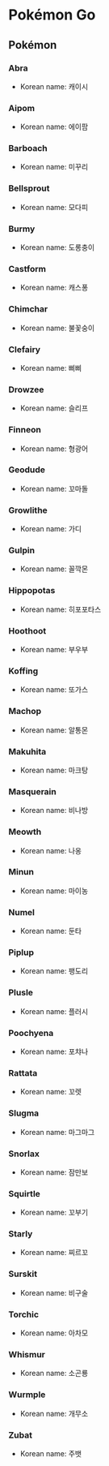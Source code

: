 # Pokémon Go
## Pokémon
### Abra
* Korean name: 캐이시

### Aipom
* Korean name: 에이팜

### Barboach
* Korean name: 미꾸리

### Bellsprout
* Korean name: 모다피

### Burmy
* Korean name: 도롱충이

### Castform
* Korean name: 캐스퐁

### Chimchar
* Korean name: 불꽃숭이

### Clefairy
* Korean name: 삐삐

### Drowzee
* Korean name: 슬리프

### Finneon
* Korean name: 형광어

### Geodude
* Korean name: 꼬마돌

### Growlithe
* Korean name: 가디

### Gulpin
* Korean name: 꼴깍몬

### Hippopotas
* Korean name: 히포포타스

### Hoothoot
* Korean name: 부우부

### Koffing
* Korean name: 또가스

### Machop
* Korean name: 알통몬

### Makuhita
* Korean name: 마크탕

### Masquerain
* Korean name: 비나방

### Meowth
* Korean name: 나옹

### Minun
* Korean name: 마이농

### Numel
* Korean name: 둔타

### Piplup
* Korean name: 팽도리

### Plusle
* Korean name: 플러시

### Poochyena
* Korean name: 포챠나

### Rattata
* Korean name: 꼬렛

### Slugma
* Korean name: 마그마그

### Snorlax
* Korean name: 잠만보

### Squirtle
* Korean name: 꼬부기

### Starly
* Korean name: 찌르꼬

### Surskit
* Korean name: 비구술

### Torchic
* Korean name: 아차모

### Whismur
* Korean name: 소곤룡

### Wurmple
* Korean name: 개무소

### Zubat
* Korean name: 주뱃
